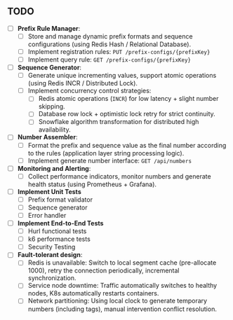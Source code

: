 ## TODO

- [ ] **Prefix Rule Manager**:
  - [ ] Store and manage dynamic prefix formats and sequence configurations (using Redis Hash / Relational Database).
  - [ ] Implement registration rules: `PUT /prefix-configs/{prefixKey}`
  - [ ] Implement query rule: `GET /prefix-configs/{prefixKey}`
- [ ] **Sequence Generator**:
  - [ ] Generate unique incrementing values, support atomic operations (using Redis INCR / Distributed Lock).
  - [ ] Implement concurrency control strategies:
    - [ ] Redis atomic operations (`INCR`) for low latency + slight number skipping.
    - [ ] Database row lock + optimistic lock retry for strict continuity.
    - [ ] Snowflake algorithm transformation for distributed high availability.
- [ ] **Number Assembler**:
  - [ ] Format the prefix and sequence value as the final number according to the rules (application layer string processing logic).
  - [ ] Implement generate number interface: `GET /api/numbers`
- [ ] **Monitoring and Alerting**:
  - [ ] Collect performance indicators, monitor numbers and generate health status (using Prometheus + Grafana).
- [ ] **Implement Unit Tests**
  - [ ] Prefix format validator
  - [ ] Sequence generator
  - [ ] Error handler
- [ ] **Implement End-to-End Tests**
  - [ ] Hurl functional tests
  - [ ] k6 performance tests
  - [ ] Security Testing
- [ ] **Fault-tolerant design**:
  - [ ] Redis is unavailable: Switch to local segment cache (pre-allocate 1000), retry the connection periodically, incremental synchronization.
  - [ ] Service node downtime: Traffic automatically switches to healthy nodes, K8s automatically restarts containers.
  - [ ] Network partitioning: Using local clock to generate temporary numbers (including tags), manual intervention conflict resolution.
